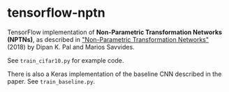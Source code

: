 # tensorflow-nptn

TensorFlow implementation of **Non-Parametric Transformation Networks (NPTNs)**,
as described in ["Non-Parametric Transformation Networks"](https://arxiv.org/pdf/1801.04520.pdf) (2018) by Dipan K. Pal and Marios Savvides.

See `train_cifar10.py` for example code.

There is also a Keras implementation of the baseline CNN described in the paper. See `train_baseline.py`.
